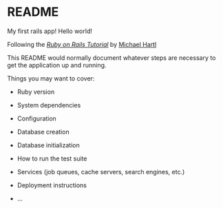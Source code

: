 # README

My first rails app! Hello world!

Following the [*Ruby on Rails Tutorial*](https://www.rails-tutorial.org) by [Michael Hartl](http://www.michaelhartl.com)

This README would normally document whatever steps are necessary to get the
application up and running.

Things you may want to cover:

* Ruby version

* System dependencies

* Configuration

* Database creation

* Database initialization

* How to run the test suite

* Services (job queues, cache servers, search engines, etc.)

* Deployment instructions

* ...
